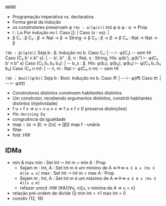 ##IRI
- Programação imperativa vs. declarativa
- Forma geral da indução
- os construtores preservam φ
      `(∀x : α)[φ(x)]`
  ind φ α
  φ : α → Prop
- l : Lα
Por indução no l.
Caso []:
  |
Caso (x : xs):
  |
- β
C₁ : β
C₂ : β → Nat → β → String → β
C₃ : β → β → β
C₄ : Nat → Nat → β

`(∀b : β)[φ(b)]`
Seja b : β.
Indução no b.
Caso C₁:
  | -- ⊢ φ(C₁) -- sem HI
Caso (C₂ b' n b" s):
  | -- b', b" : β, n : Nat, s : String, HIs: φ(b'), φ(b") ⊢ φ(C₂ b' n b" s)
Caso (C₃ b₁ b₂ b₃):
  | -- b_x : β, HIs: φ(b₁), φ(b₂), φ(b₃) ⊢ φ(C₃ b₁ b₂ b₃)
Caso (C₄ n m):
  | -- n, m : Nat ⊢ φ(C₄ n m) -- sem HI

`(∀b : Bool)[φ(b)]`
Seja b : Bool.
Indução no b.
Caso 𝘧𝘧:
  |  -- ⊢ φ(𝘧𝘧)
Caso 𝘵𝘵:
  |  -- ⊢ φ(𝘵𝘵)

- Construtores distintos constroem habitantes distintos
- Um construtor, recebendo argumentos distintos, constrói habitantes distintos (injetividade)
- f u = f v ⇒ u = v
  u ≠ v ⇒ f u ≠ f v
  (f preserva distinções)
- Hs: `deriving Eq`
- congruência da igualdade
- map :: (α → β) → ([α] → [β])
  map f - unária
- filter
- fold .HW

## IDMa
- min & max
    min : Set Int ⇀ Int
    m = min A : Prop
    - Sejam m : Int, A : Set Int
      m é um mínimo de A ⇐≝⇒ `m ∈ A ∧ (∀x ∈ A)[m ≤ x]`
    max : Set Int ⇀ Int
    m = max A : Prop
    - Sejam m : Int, A : Set Int
      m é um máximo de A ⇐≝⇒ `m ∈ A ∧ (∀x ∈ A)[x ≤ m]`
    - refazer unicd .HW
      (∀A)(∀u, v)[u, v mínima de A ⇒ u = v]
- relação pré-ordem de divide (|)
  min Int = ±1
  max Int = 0
- comdiv (12, 18)

